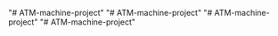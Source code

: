 "# ATM-machine-project" 
"# ATM-machine-project" 
"# ATM-machine-project" 
"# ATM-machine-project" 
